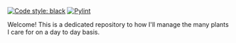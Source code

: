 [![Code style: black](https://img.shields.io/badge/code%20style-black-000000.svg)](https://github.com/psf/black)
[![Pylint](https://github.com/actions/checkout/workflows/Pylint/badge.svg)](https://github.com/mseng10/plnts_2/.github/workflows/pylint.yml)

Welcome! This is a dedicated repository to how I'll manage the many plants I care for on a day to day basis.
